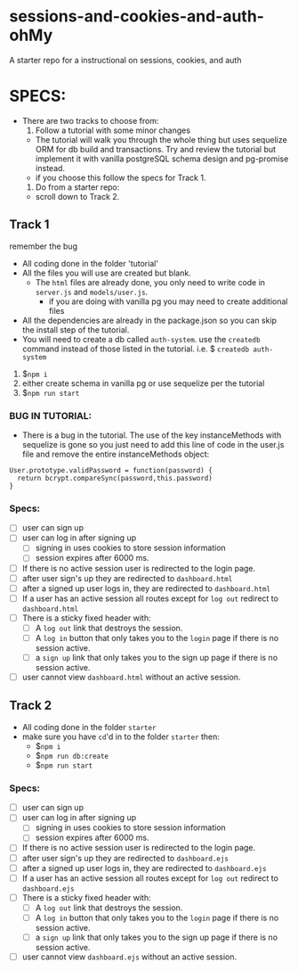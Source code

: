 # sessions-and-cookies-and-auth-ohMy
A starter repo for a instructional on sessions, cookies, and auth

# SPECS:

- There are two tracks to choose from:
  1. Follow a tutorial with some minor changes
    - The tutorial will walk you through the whole thing but uses sequelize ORM for db build and transactions. Try and review the tutorial but implement it with vanilla postgreSQL schema design and pg-promise instead.
    - if you choose this follow the specs for Track 1.
  1. Do from a starter repo:
    - scroll down to Track 2.

## Track 1
remember the bug
  - All coding done in the folder 'tutorial'
  - All the files you will use are created but blank.
    - The `html` files are already done, you only need to write code in `server.js` and `models/user.js`.
      - if you are doing with vanilla pg you may need to create additional files
  - All the dependencies are already in the package.json so you can skip the install step of the tutorial.
  - You will need to create a db called `auth-system`. use the `createdb` command instead of those listed in the tutorial. i.e. $ `createdb auth-system`

  1. $`npm i`
  1. either create schema in vanilla pg or use sequelize per the tutorial
  1. $`npm run start`

### BUG IN TUTORIAL:
- There is a bug in the tutorial. The use of the key instanceMethods with sequelize is gone so you just need to add this line of code in the user.js file and remove the entire instanceMethods object:
```
User.prototype.validPassword = function(password) {
  return bcrypt.compareSync(password,this.password)  
}
```

### Specs:
- [ ] user can sign up
- [ ] user can log in after signing up
  - [ ] signing in uses cookies to store session information
  - [ ] session expires after 6000 ms.
- [ ] If there is no active session user is redirected to the login page.
- [ ] after user sign's up they are redirected to `dashboard.html`
- [ ] after a signed up user logs in, they are redirected to `dashboard.html`
- [ ] If a user has an active session all routes except for `log out` redirect to `dashboard.html`
- [ ] There is a sticky fixed header with:
  - [ ] A `log out` link that destroys the session.
  - [ ] A `log in` button that only takes you to the `login` page if there is no session active.
  - [ ] a `sign up` link that only takes you to the sign up page if there is no session active.
- [ ] user cannot view `dashboard.html` without an active session.

## Track 2
  - All coding done in the folder `starter`
  - make sure you have `cd`'d in to the folder `starter` then:
    - $`npm i`
    - $`npm run db:create`
    - $`npm run start`

### Specs:
- [ ] user can sign up
- [ ] user can log in after signing up
  - [ ] signing in uses cookies to store session information
  - [ ] session expires after 6000 ms.
- [ ] If there is no active session user is redirected to the login page.
- [ ] after user sign's up they are redirected to `dashboard.ejs`
- [ ] after a signed up user logs in, they are redirected to `dashboard.ejs`
- [ ] If a user has an active session all routes except for `log out` redirect to `dashboard.ejs`
- [ ] There is a sticky fixed header with:
  - [ ] A `log out` link that destroys the session.
  - [ ] A `log in` button that only takes you to the `login` page if there is no session active.
  - [ ] a `sign up` link that only takes you to the sign up page if there is no session active.
- [ ] user cannot view `dashboard.ejs` without an active session.
